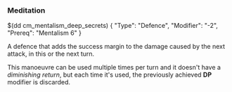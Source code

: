 ### Meditation

$(dd cm_mentalism_deep_secrets)
{ "Type": "Defence",
	"Modifier": "-2",
	"Prereq": "Mentalism 6"
}

A defence that adds the success margin to the damage caused by the next attack,
in this or the next turn.

This manoeuvre can be used multiple times per turn and it doesn't have a
_diminishing return_, but each time it's used, the previously achieved **DP**
modifier is discarded.

